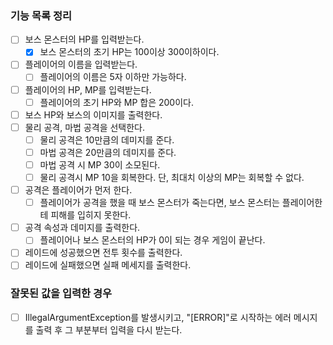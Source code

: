 ### 기능 목록 정리

- [ ] 보스 몬스터의 HP를 입력받는다.
    - [x] 보스 몬스터의 초기 HP는 100이상 300이하이다.
- [ ] 플레이어의 이름을 입력받는다.
    - [ ] 플레이어의 이름은 5자 이하만 가능하다.
- [ ] 플레이어의 HP, MP를 입력받는다.
    - [ ] 플레이어의 초기 HP와 MP 합은 200이다.
- [ ] 보스 HP와 보스의 이미지를 출력한다.
- [ ] 물리 공격, 마법 공격을 선택한다.
    - [ ] 물리 공격은 10만큼의 데미지를 준다.
    - [ ] 마법 공격은 20만큼의 데미지를 준다.
    - [ ] 마법 공격 시 MP 30이 소모된다.
    - [ ] 물리 공격시 MP 10을 회복한다. 단, 최대치 이상의 MP는 회복할 수 없다.
- [ ] 공격은 플레이어가 먼저 한다.
    - [ ] 플레이어가 공격을 했을 때 보스 몬스터가 죽는다면, 보스 몬스터는 플레이어한테 피해를 입히지 못한다.
- [ ] 공격 속성과 데미지를 출력한다.
    - [ ] 플레이어나 보스 몬스터의 HP가 0이 되는 경우 게임이 끝난다.
- [ ] 레이드에 성공했으면 전투 횟수를 출력한다.
- [ ] 레이드에 실패했으면 실패 메세지를 출력한다.

### 잘못된 값을 입력한 경우

- [ ] IllegalArgumentException를 발생시키고, "[ERROR]"로 시작하는 에러 메시지를 출력 후 그 부분부터 입력을 다시 받는다.
